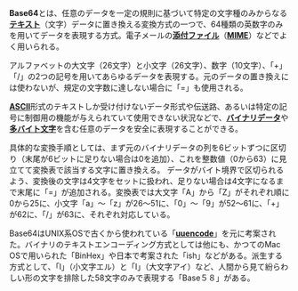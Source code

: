 **Base64**とは、任意のデータを一定の規則に基づいて特定の文字種のみからなる[**テキスト**](https://e-words.jp/w/%E3%83%86%E3%82%AD%E3%82%B9%E3%83%88.html)（文字）データに置き換える変換方式の一つで、64種類の英数字のみを用いてデータを表現する方式。電子メールの[**添付ファイル**](https://e-words.jp/w/%E6%B7%BB%E4%BB%98%E3%83%95%E3%82%A1%E3%82%A4%E3%83%AB.html)（[**MIME**](https://e-words.jp/w/MIME.html)）などでよく用いられる。

アルファベットの大文字（26文字）と小文字（26文字）、数字（10文字）、「+」「/」の2つの記号を用いてあらゆるデータを表現する。元のデータの置き換えには使わないが、規定の文字数に達しない場合に「=」も使用される。

[**ASCII**](https://e-words.jp/w/ASCII.html)形式のテキストしか受け付けないデータ形式や伝送路、あるいは特定の記号に制御用の機能が与えられていて使用できない状況などで、[**バイナリデータ**](https://e-words.jp/w/%E3%83%90%E3%82%A4%E3%83%8A%E3%83%AA.html)や[**多バイト文字**](https://e-words.jp/w/%E3%83%9E%E3%83%AB%E3%83%81%E3%83%90%E3%82%A4%E3%83%88%E6%96%87%E5%AD%97.html)を含む任意のデータを安全に表現することができる。

具体的な変換手順としては、まず元のバイナリデータの列を6ビットずつに区切り（末尾が6ビットに足りない場合は0を追加）、これを整数値（0から63）に見立てて変換表で該当する文字に置き換える。
データがバイト境界で区切られるよう、変換後の文字は4文字をセットに扱われ、足りない場合は4文字になるまで末尾に「=」が追加される。変換表では大文字「A」から「Z」がそれぞれ順に0から25に、小文字「a」～「z」が26～51に、「0」～「9」が52～61に、「+」が62に、「/」が63に、それぞれ対応している。

Base64はUNIX系OSで古くから使われている「[**uuencode**](https://e-words.jp/w/uuencode.html)」を元に考案された。バイナリのテキストエンコーディング方式としては他にも、かつてのMac OSで用いられた「BinHex」や日本で考案された「ish」などがある。派生する方式として、「l」（小文字エル）と「I」（大文字アイ）など、人間から見て紛らわしい形の文字を排除した58文字のみで表現する「Base５８」がある。